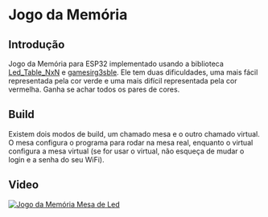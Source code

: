 # Jogo da Memória


## Introdução

Jogo da Memória para ESP32 implementado usando a biblioteca [Led_Table_NxN](https://github.com/hamsty/Led_Table_NxN) e [gamesirg3sble](https://github.com/hamsty/gamesirg3sble/). Ele tem duas dificuldades, uma mais fácil representada pela cor verde e uma mais difícil representada pela cor vermelha. Ganha se achar todos os pares de cores.

## Build

Existem dois modos de build, um chamado mesa e o outro chamado virtual. O mesa configura o programa para rodar na mesa real, enquanto o virtual configura a mesa virtual (se for usar o virtual, não esqueça de mudar o login e a senha do seu WiFi).

## Video 

[![Jogo da Memória Mesa de Led](https://img.youtube.com/vi/ebI7tzF0Ync/0.jpg)](https://youtu.be/ebI7tzF0Ync)
